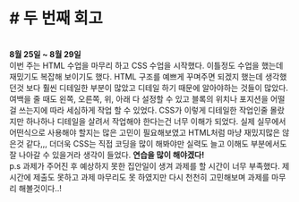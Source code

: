 <h1># 두 번째 회고</h1>
<br/>
<b>8월 25일 ~ 8월 29일</b><br/>
이번 주는 HTML 수업을 마무리 하고 CSS 수업을 시작했다. 이틀정도 수업을 했는데 재밌기도 복잡해 보이기도 했다. HTML 구조를 예쁘게 꾸며주면 되겠지 했는데 생각했던것 보다 훨씬 디테일한 부분이 많았고 디테일 하기 때문에 알아야하는 것들이 많았다. 여백을 줄 때도 왼쪽, 오른쪽, 위, 아래 다 설정할 수 있고 블록의 위치나 포지션을 어떨걸 쓰는지에 따라 세심하게 작업 할 수 있었다. CSS가 이렇게 디테일한 작업인줄 몰랐지만 하나하나 디테일을 살려서 작업해야 한다는건 너무 이해가 되었다.
실제 실무에서 어떤식으로 사용해야 할지는 많은 고민이 필요해보였고 HTML처럼 마냥 재밌지많은 않은것 같다,,, 더더욱 CSS는 직접 코딩을 많이 해봐야만 실력도 늘고 이해도 부분에서도 잘 나아갈 수 있을거라 생각이 들었다. <strong>연습을 많이 해야겠다!</strong>
<br/>
p.s 과제가 주어진 후 예상하지 못한 집안일이 생겨 과제를 할 시간이 너무 부족했다. 제시간에 제출도 못하고 과제 마무리도 못 하였지만 다시 천천히 고민해보며 과제를 마무리 해볼것이다..!
